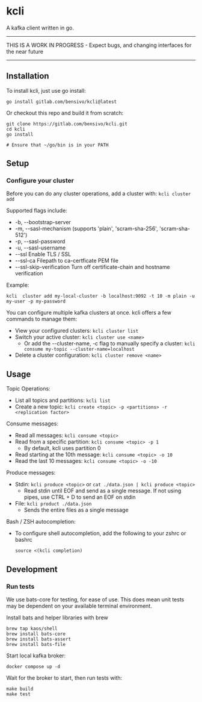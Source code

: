 # kcli
A kafka client written in go.

------------
THIS IS A WORK IN PROGRESS - Expect bugs, and changing interfaces for the near future

------------

## Installation
To install kcli, just use go install:
```
go install gitlab.com/bensivo/kcli@latest
```


Or checkout this repo and build it from scratch:
```
git clone https://gitlab.com/bensivo/kcli.git
cd kcli
go install 

# Ensure that ~/go/bin is in your PATH
```

## Setup

### Configure your cluster
Before you can do any cluster operations, add a cluster with: ``` kcli cluster add ```

Supported flags include:
- -b, --bootstrap-server
- -m, --sasl-mechanism  (supports 'plain', 'scram-sha-256', 'scram-sha-512')
- -p, --sasl-password
- -u, --sasl-username
- --ssl Enable TLS / SSL
- --ssl-ca Filepath to ca-certficate PEM file
- --ssl-skip-verification Turn off certificate-chain and hostname verification

Example: 
```
kcli  cluster add my-local-cluster -b localhost:9092 -t 10 -m plain -u my-user -p my-password
```

You can configure multiple kafka clusters at once. kcli offers a few commands to manage them: 
- View your configured clusters: `kcli cluster list`
- Switch your active cluster: `kcli cluster use <name>`
    - Or add the --cluster-name, -c flag to manually specify a cluster: `kcli consume my-topic --cluster-name=localhost`
- Delete a cluster configuration: `kcli cluster remove <name>`

## Usage
Topic Operations:
- List all topics and partitions: `kcli list`
- Create a new topic: `kcli create <topic> -p <partitions> -r <replication factor>`

Consume messages:
- Read all messages: ```kcli consume <topic>```
- Read from a specific partition: ```kcli consume <topic> -p 1```
    - By default, kcli uses partition 0
- Read starting at the 10th message: ```kcli consume <topic> -o 10```
- Read the last 10 messages: ```kcli consume <topic> -o -10```

Produce messages:
- Stdin: ```kcli produce <topic>``` or ```cat ./data.json | kcli produce <topic>```
    - Read stdin until EOF and send as a single message. If not using pipes, use CTRL + D to send an EOF on stdin
- File: ```kcli product ./data.json```
    - Sends the entire files as a single message

Bash / ZSH autocompletion:
- To configure shell autocompletion, add the following to your zshrc or bashrc
    ```
    source <(kcli completion)
    ```

## Development
### Run tests
We use bats-core for testing, for ease of use. This does mean unit tests may be dependent on your available terminal environment.

Install bats and helper libraries with brew
```
brew tap kaos/shell
brew install bats-core
brew install bats-assert
brew install bats-file
```

Start local kafka broker:
```
docker compose up -d
```

Wait for the broker to start, then run tests with:
```
make build
make test
```
